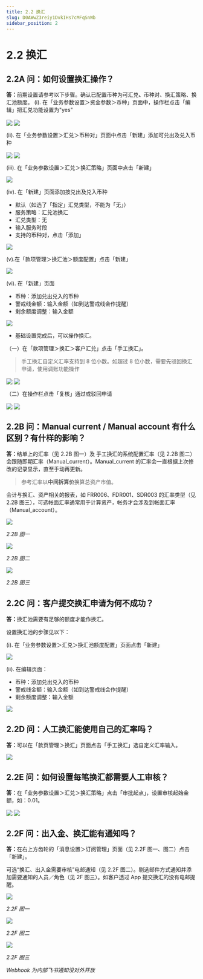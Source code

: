 ```yaml
---
title: 2.2 换汇
slug: D0AWwZ3reiy1DvkIHs7cMFqSnWb
sidebar_position: 2
---
```



# 2.2 换汇

## 2.2A 问：如何设置换汇操作？

<b>答：</b>前期设置请参考以下步骤。确认已配置币种为可汇兑<b>、</b>币种对、换汇策略、换汇池额度。
(i). 在「业务参数设置＞资金参数＞币种」页面中，操作栏点击「编辑」把汇兑功能设置为"yes"

<img src="/assets/JUC4bkt5YohctzxrtPec0bpjnhh.png" src-width="2641" src-height="1274" align="center"/>

<img src="/assets/FWRabG84noF9uSxeVVqca7Scnkf.png" src-width="2858" src-height="1635" align="center"/>

(ii). 在「业务参数设置＞汇兑＞币种对」页面中点击「新建」添加可兑出及兑入币种

<img src="/assets/VXIvb4LPdofbnPxzck1cmupmncc.png" src-width="2635" src-height="1203" align="center"/>

<img src="/assets/VlIqbPgsWoc7XMxfyYTcr5GenCe.png" src-width="2383" src-height="941" align="center"/>

(iii). 在「业务参数设置＞汇兑＞换汇策略」页面中点击「新建」

<img src="/assets/Kj5Jbh3X3ofI1xxXCTEclbWynMb.png" src-width="2627" src-height="1291" align="center"/>

(iv). 在「新建」页面添加按兑出及兑入币种

- 默认（如选了「指定」汇兑类型，不能为「无」）
- 服务策略：汇兑池换汇
- 汇兑类型：无
- 输入服务时段
- 支持的币种对，点击「添加」

<img src="/assets/V65kbY9fGopMqjxAutEcLXzqnFb.png" src-width="2229" src-height="1372" align="center"/>

(v).在「款项管理＞换汇池＞额度配置」点击「新建」

<img src="/assets/Ww9abnkngoPwzwxViGscpscTnae.png" src-width="2856" src-height="1555" align="center"/>

(vi). 在「新建」页面

- 币种：添加兑出兑入的币种
- 警戒线金额：输入金额（如到达警戒线会作提醒）
- 剩余额度调整：输入金额

<img src="/assets/E0nIbROIwo7vrexbezmc5adfnVf.png" src-width="2246" src-height="1370" align="center"/>

- 基础设置完成后，可以操作换汇。

（一）在「款项管理＞换汇＞客户汇兑」点击「手工换汇」。

> 手工换汇自定义汇率支持到 8 位小数。如超过 8 位小数，需要先驳回换汇申请，使用调账功能操作

<img src="/assets/UBCobIH49oMrZHxT7q9cg2jvnxe.png" src-width="2599" src-height="1104" align="center"/>

<img src="/assets/EfQTbsz2Aost9xxNAQ5cMrBbnfg.png" src-width="2702" src-height="1232" align="center"/>

（二）在操作栏点击「复核」通过或驳回申请

<img src="/assets/D1W9bkBYgoONZvxyZEGcTCNen7f.png" src-width="2236" src-height="1034" align="center"/>

<img src="/assets/UDn6bYa0Ho1yNqxG7hPcLkHTnmc.png" src-width="2228" src-height="1367" align="center"/>

## 2.2B 问：Manual current / Manual account 有什么区别？有什样的影响？

<b>答：</b>结单上的汇率（见 2.2B 图一）及 手工换汇的系统配置汇率（见 2.2B 图二）会跟随即期汇率（Manual_current）。Manual_current 的汇率会一直根据上次修改的记录显示，直至手动再更新。

> 参考汇率以<b>中间拆算价</b>换算总资产市值。


会计与换汇、资产相关的报表，如 FRR006、FDR001、SDR003 的汇率类型（见 2.2B 图三），可选帐面汇率通常用于计算资产，帐务才会涉及到帐面汇率（Manual_account）。

<img src="/assets/C1GabusCEojk4zx7ayVctC9knoe.png" src-width="1268" src-height="194" align="center"/>

<em>2.2B 图一</em>

<img src="/assets/PLKybW3K0oF9ruxOQIncWNRcndc.png" src-width="2510" src-height="768" align="center"/>

<em>2.2B 图二</em>

<img src="/assets/WQpSbYbOWoicPbxj8aJcjdnDnVd.png" src-width="2042" src-height="382" align="center"/>

<em>2.2B 图三</em>

## 2.2C 问：客户提交换汇申请为何不成功？

<b>答：</b>换汇池需要有足够的额度才能作换汇。

设置换汇池的步骤见以下：

(i). 在「业务参数设置＞汇兑＞换汇池额度配置」页面点击「新建」

<img src="/assets/TVtNbgv4toAidqx4W6HcBjAUnwO.png" src-width="2856" src-height="1555" align="center"/>

(ii). 在编辑页面：

- 币种：添加兑出兑入的币种
- 警戒线金额：输入金额（如到达警戒线会作提醒）
- 剩余额度调整：输入金额

<img src="/assets/Bp6WbBfD0ovZybxIdUjcEVCqnCe.png" src-width="2096" src-height="1354" align="center"/>

## 2.2D 问：人工换汇能使用自己的汇率吗？

<b>答：</b>可以在「款页管理＞换汇」页面点击「手工换汇」选自定义汇率输入。

<img src="/assets/RKf7bF5xLoxK7mxgjznc6hxLnrf.png" src-width="2500" src-height="986" align="center"/>

## 2.2E 问：如何设置每笔换汇都需要人工审核？

<b>答：</b>在「业务参数设置＞汇兑＞换汇策略」点击「审批起点」，设置审核起始金额，如：0.01。 

<img src="/assets/KiGEbMDB1oCjT2xyBg6cWi2LnJb.png" src-width="2712" src-height="1394" align="center"/>

<img src="/assets/WRCbbyrbZol2bHxJU4Kcgj0tnih.png" src-width="2346" src-height="940" align="center"/>

## 2.2F 问：出入金、换汇能有通知吗？

<b>答：</b>在右上方齿轮的「消息设置＞订阅管理」页面（见 2.2F 图一、图二）点击「新建」。

可选“换汇、出入金需要审核”电邮通知（见 2.2F 图二）。剔选邮件方式通知并添加需要通知的人员／角色（见 2F 图三）。如客户透过 App 提交换汇的没有电邮提醒。

<img src="/assets/L3IybWs4moJE64xN6cyc2ix9nff.png" src-width="2386" src-height="374" align="center"/>

<em>2.2F 图一</em>

<img src="/assets/MLhObbROio2KgCxvXb3cCNSnnRc.png" src-width="2371" src-height="1098" align="center"/>

<em>2.2F 图二</em>

<img src="/assets/WZPvbgfACoquAOxc8cxcSWuznPh.png" src-width="2021" src-height="966" align="center"/>

<em>2.2F 图三</em>

<em>Webhook 为内部飞书通知没对外开放</em>

